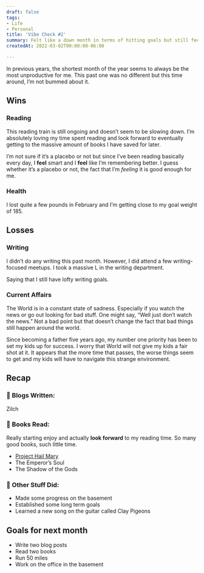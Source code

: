 ```yaml
---
draft: false
tags:
- Life
- Personal
title: 'Vibe Check #2'
summary: Felt like a down month in terms of hitting goals but still feeling great.
createdAt: 2022-03-02T00:00:00-06:00

---
```

In previous years, the shortest month of the year seems to always be the most unproductive for me. This past one was no different but this time around, I’m not bummed about it.

## Wins

### Reading

This reading train is still ongoing and doesn’t seem to be slowing down. I’m absolutely loving my time spent reading and look forward to eventually getting to the massive amount of books I have saved for later.

I’m not sure if it’s a placebo or not but since I’ve been reading basically every day, I **feel** smart and I **feel** like I’m remembering better. I guess whether it’s a placebo or not, the fact that I’m _feeling_ it is good enough for me.

### Health

I lost quite a few pounds in February and I’m getting close to my goal weight of 185.

## Losses

### Writing

I didn’t do any writing this past month. However, I did attend a few writing-focused meetups. I took a massive L in the writing department.

Saying that I still have lofty writing goals.

### Current Affairs

The World is in a constant state of sadness. Especially if you watch the news or go out looking for bad stuff. One might say, “Well just don’t watch the news.” Not a bad point but that doesn’t change the fact that bad things still happen around the world.

Since becoming a father five years ago, my number one priority has been to set my kids up for success. I worry that World will not give my kids a fair shot at it. It appears that the more time that passes, the worse things seem to get and my kids will have to navigate this strange environment.

## Recap

### 📜 Blogs Written:

Zilch

### 📖 Books Read:

Really starting enjoy and actually **look forward** to my reading time. So many good books, such little time.

* [Project Hail Mary](/bookshelf/project-hail-mary "Project Hail Mary")
* The Emperor’s Soul
* The Shadow of the Gods

### 🐜 Other Stuff Did:

* Made some progress on the basement
* Established some long term goals
* Learned a new song on the guitar called Clay Pigeons

## Goals for next month

* Write two blog posts
* Read two books
* Run 50 miles
* Work on the office in the basement